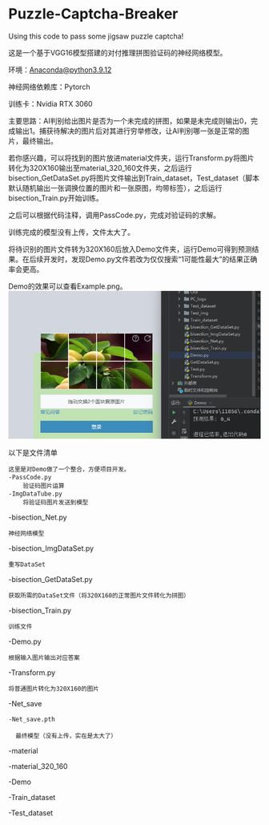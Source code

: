 # Puzzle-Captcha-Breaker
Using this code to pass some jigsaw puzzle captcha!

这是一个基于VGG16模型搭建的对付推理拼图验证码的神经网络模型。

环境：Anaconda@python3.9.12

神经网络依赖库：Pytorch

训练卡：Nvidia RTX 3060

主要思路：AI判别给出图片是否为一个未完成的拼图，如果是未完成则输出0，完成输出1。捕获待解决的图片后对其进行穷举修改，让AI判别哪一张是正常的图片，最终输出。

若你感兴趣，可以将找到的图片放进material文件夹，运行Transform.py将图片转化为320X160输出至material_320_160文件夹，之后运行bisection_GetDataSet.py将图片文件输出到Train_dataset，Test_dataset（脚本默认随机输出一张调换位置的图片和一张原图，均带标签），之后运行bisection_Train.py开始训练。

之后可以根据代码注释，调用PassCode.py，完成对验证码的求解。

训练完成的模型没有上传，文件太大了。

将待识别的图片文件转为320X160后放入Demo文件夹，运行Demo可得到预测结果。在后续开发时，发现Demo.py文件若改为仅仅搜索“1可能性最大”的结果正确率会更高。

Demo的效果可以查看Example.png。
![image](Example.png)

以下是文件清单
    
    这里是对Demo做了一个整合，方便项目开发。
    -PassCode.py
        验证码图片运算
    -ImgDataTube.py
        将验证码图片发送到模型

-bisection_Net.py

    神经网络模型

-bisection_ImgDataSet.py

    重写DataSet

-bisection_GetDataSet.py

    获取所需的DataSet文件（将320X160的正常图片文件转化为拼图）

-bisection_Train.py
 
    训练文件

-Demo.py

    根据输入图片输出对应答案

-Transform.py

    将普通图片转化为320X160的图片

-Net_save

    -Net_save.pth
   
      最终模型（没有上传，实在是太大了）

-material

-material_320_160

-Demo

-Train_dataset

-Test_dataset
